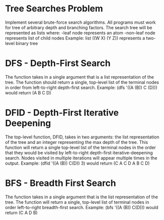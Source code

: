 # Tree Searches Problem
Implement several brute-force search algorithms. All programs must work for tree of arbitrary depth and branching factors. The search tree will be represented as lists where:
 -leaf node represents an atom
 -non-leaf node represents list of child nodes
Example: list ((W X) (Y Z)) represents a two-level binary tree 

# DFS - Depth-First Search
The function takes in a single argument that is a list representation of the tree. The function should return a single, top-level list of the terminal nodes in order from left-to-right depth-first search.
Example: (dfs '((A (B)) C (D))) would return (A B C D)

# DFID - Depth-First Iterative Deepening
The top-level function, DFID, takes in two arguments: the list representation of the tree and an integer representing the max depth of the tree. This function will return a single top-level list of the terminal nodes in the order that they would be visited by left-to-right depth-first iterative-deepening search. Nodes visited in multiple iterations will appear multiple times in the output.
Example: (dfid '((A (B)) C(D)) 3) would return (C A C D A B C D)

# BFS - Breadth First Search 
The function takes in a single argument that is the list representation of the tree. The function will return a single, top-level list of terminal nodes in order left-to-right breadth-first search.
Example: (bfs '((A (B)) C(D))) would return (C A D B)
